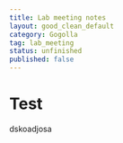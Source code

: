 ```yaml
---
title: Lab meeting notes
layout: good_clean_default
category: Gogolla
tag: lab_meeting
status: unfinished
published: false
---
```


# Test

dskoadjosa
